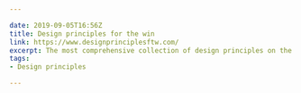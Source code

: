 ```yaml
---

date: 2019-09-05T16:56Z
title: Design principles for the win
link: https://www.designprinciplesftw.com/
excerpt: The most comprehensive collection of design principles on the Internet.
tags:
- Design principles

---
```


